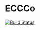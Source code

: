 # ECCCo

[![Build Status](https://github.com/pat-alt/ECCCo.jl/actions/workflows/CI.yml/badge.svg?branch=main)](https://github.com/pat-alt/ECCCo.jl/actions/workflows/CI.yml?query=branch%3Amain)
